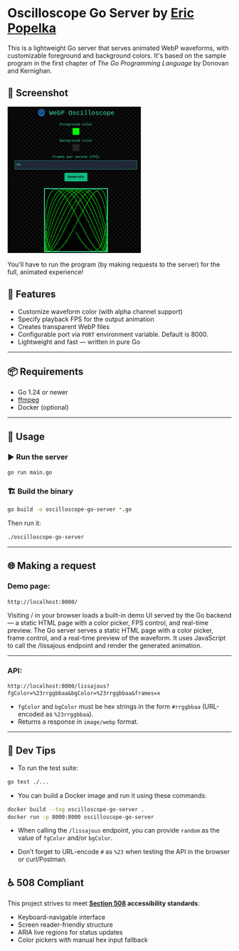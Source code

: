# Oscilloscope Go Server by [Eric Popelka](https://github.com/arickp)

This is a lightweight Go server that serves animated WebP waveforms, with customizable foreground and background colors. It's based on the sample program in the first chapter of _The Go Programming Language_ 
by Donovan and Kernighan. 

## 📸 Screenshot
![User interface](./static/sample.jpg)

You'll have to run the program (by making requests to the server) for the full, animated experience!


## 🚀 Features

- Customize waveform color (with alpha channel support)
- Specify playback FPS for the output animation
- Creates transparent WebP files
- Configurable port via `PORT` environment variable. Default is 8000.
- Lightweight and fast — written in pure Go

---

## 📦 Requirements

- Go 1.24 or newer
- [ffmpeg](https://ffmpeg.org)
- Docker (optional)

---

## 🔧 Usage

### ▶️ Run the server

```bash
go run main.go
```

### 🏗️ Build the binary

```bash
go build -o oscilloscope-go-server *.go
```

Then run it:

```bash
./oscilloscope-go-server
```

---

## 🌐 Making a request

### Demo page:

```http
http://localhost:8000/
```

Visiting / in your browser loads a built-in demo UI served by the Go backend — a static HTML page with a color picker, FPS control, and real-time preview.
The Go server serves a static HTML page with a color picker, frame control, and a real-time preview of the 
waveform. It uses JavaScript to call the /lissajous endpoint and render the generated animation.

---

### API:

```http
http://localhost:8000/lissajous?fgColor=%23rrggbbaa&bgColor=%23rrggbbaa&frames=x
```

* `fgColor` and `bgColor` must be hex strings in the form `#rrggbbaa` (URL-encoded as `%23rrggbbaa`).
* Returns a response in `image/webp` format.

---

## 🧪 Dev Tips
- To run the test suite:

```bash
go test ./...
```

- You can build a Docker image and run it using these commands:

```bash
docker build --tag oscilloscope-go-server .
docker run -p 8000:8000 oscilloscope-go-server
```

- When calling the `/lissajous` endpoint, you can provide `random` as the value of
  `fgColor` and/or `bgColor`.

- Don’t forget to URL-encode `#` as `%23` when testing the API in the browser or curl/Postman.
  
## ♿️ 508 Compliant

This project strives to meet **[Section 508](https://www.section508.gov/) accessibility standards**:

- Keyboard-navigable interface
- Screen reader-friendly structure
- ARIA live regions for status updates
- Color pickers with manual hex input fallback
